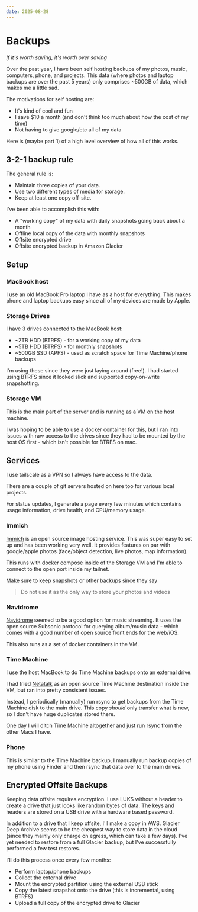 ```yaml
---
date: 2025-08-28
---
```


# Backups
_If it's worth saving, it's worth over saving_

Over the past year, I have been self hosting backups of my photos, music, computers, phone, and projects.
This data (where photos and laptop backups are over the past 5 years) only comprises ~500GB of data, which makes me a little sad.

The motivations for self hosting are:

 * It's kind of cool and fun
 * I save $10 a month (and don't think too much about how the cost of my time)
 * Not having to give google/etc all of my data 

Here is (maybe part 1) of a high level overview of how all of this works.

## 3-2-1 backup rule

The general rule is:

 * Maintain three copies of your data.
 * Use two different types of media for storage.
 * Keep at least one copy off-site.

I've been able to accomplish this with:

 * A "working copy" of my data with daily snapshots going back about a month
 * Offline local copy of the data with monthly snapshots
 * Offsite encrypted drive
 * Offsite encrypted backup in Amazon Glacier

## Setup

### MacBook host
I use an old MacBook Pro laptop I have as a host for everything.
This makes phone and laptop backups easy since all of my devices are made by Apple.

### Storage Drives
I have 3 drives connected to the MacBook host:

 * ~2TB HDD (BTRFS) - for a working copy of my data
 * ~5TB HDD (BTRFS) - for monthly snapshots
 * ~500GB SSD (APFS) - used as scratch space for Time Machine/phone backups

I'm using these since they were just laying around (free!). I had started using BTRFS since it looked slick and supported copy-on-write snapshotting.

### Storage VM
This is the main part of the server and is running as a VM on the host machine.

I was hoping to be able to use a docker container for this, but I ran into issues with raw access to the drives since they had to be mounted by the host OS first - which isn't possible for BTRFS on mac.

## Services

I use tailscale as a VPN so I always have access to the data.

There are a couple of git servers hosted on here too for various local projects.

For status updates, I generate a page every few minutes which contains usage information, drive health, and CPU/memory usage.

### Immich
[Immich](http://immich.app) is an open source image hosting service. This was super easy to set up and has been working very well. It provides features on par with google/apple photos (face/object detection, live photos, map information).

This runs with docker compose inside of the Storage VM and I'm able to connect to the open port inside my tailnet.

Make sure to keep snapshots or other backups since they say

> Do not use it as the only way to store your photos and videos

### Navidrome
[Navidrome](https://www.navidrome.org) seemed to be a good option for music streaming. It uses the open source Subsonic protocol for querying album/music data - which comes with a good number of open source front ends for the web/iOS.

This also runs as a set of docker containers in the VM. 

### Time Machine
I use the host MacBook to do Time Machine backups onto an external drive.

I had tried [Netatalk](https://netatalk.io/wiki/index.php/Main_Page) as an open source Time Machine destination inside the VM, but ran into pretty consistent issues.

Instead, I periodically (manually) run rsync to get backups from the Time Machine disk to the main drive. This copy _should_ only transfer what is new, so I don't have huge duplicates stored there.

One day I will ditch Time Machine altogether and just run rsync from the other Macs I have.

### Phone
This is similar to the Time Machine backup, I manually run backup copies of my phone using Finder and then rsync that data over to the main drives.

## Encrypted Offsite Backups

Keeping data offsite requires encryption. I use LUKS without a header to create a drive that just looks like random bytes of data. The keys and headers are stored on a USB drive with a hardware based password.

In addition to a drive that I keep offsite, I'll make a copy in AWS. Glacier Deep Archive seems to be the cheapest way to store data in the cloud (since they mainly only charge on egress, which can take a few days).
I've yet needed to restore from a full Glacier backup, but I've successfully performed a few test restores.

I'll do this process once every few months:

 * Perform laptop/phone backups
 * Collect the external drive
 * Mount the encrypted partition using the external USB stick
 * Copy the latest snapshot onto the drive (this is incremental, using BTRFS)
 * Upload a full copy of the encrypted drive to Glacier

